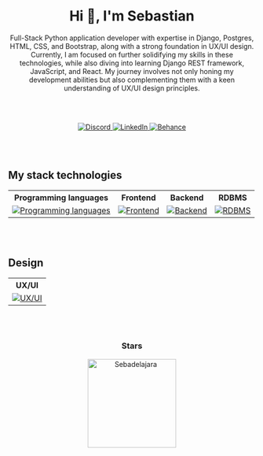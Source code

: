 <h1 align="center">Hi 👋, I'm Sebastian</h1>

<!-- DESCRIPTION -->
<div align="justify">
  <p align="center">
    Full-Stack Python application developer with expertise in Django, Postgres, HTML, CSS, and Bootstrap, along with a strong foundation in UX/UI design. Currently, I am focused on further solidifying my skills in these technologies, while also diving into learning Django REST framework, JavaScript, and React. My journey involves not only honing my development abilities but also complementing them with a keen understanding of UX/UI design principles.
  </p>
</div>
<br></br>
<!--seccion links-->
<p align="center">
  <a href="https://discord.com/sebastiandlj">
    <img src="https://img.shields.io/badge/Discord-7289DA?style=for-the-badge&logo=discord&logoColor=white" alt="Discord" />
  </a>
  <a href="https://www.linkedin.com/in/sebastiandelajarac">
    <img src="https://img.shields.io/badge/LinkedIn-0077B5?style=for-the-badge&logo=linkedin&logoColor=white" alt="LinkedIn" />
  </a>
  <a href="https://www.behance.net/sebastiandelajarac">
    <img src="https://img.shields.io/badge/Behance-1769FF?style=for-the-badge&logo=behance&logoColor=white" alt="Behance" />
  </a>
</p>


<br></br>

<!--seccion tecnologia-->
## My stack technologies

<div align="center">
  <table style="table-layout: fixed; width: 100%;">
    <tr>
      <th>Programming languages</th>
      <th>Frontend</th>
      <th>Backend</th>
      <th>RDBMS</th>
    </tr>
    <tr>
      <td align="center"><a href="https://skillicons.dev"><img src="https://skillicons.dev/icons?i=py" alt="Programming languages" /></a></td>
      <td align="center"><a href="https://skillicons.dev"><img src="https://skillicons.dev/icons?i=react,html,css,bootstrap" alt="Frontend" /></a></td>
      <td align="center"><a href="https://skillicons.dev"><img src="https://skillicons.dev/icons?i=django" alt="Backend" /></a></td>
      <td align="center"><a href="https://skillicons.dev"><img src="https://skillicons.dev/icons?i=postgres,sqlite" alt="RDBMS" /></a></td>
    </tr>
  </table>
</div>


<br></br>


<!--seccion diseño-->
## Design

<div align="center">
  <table>
    <tr>
      <th>UX/UI</th>
    </tr>
    <tr>
      <td align="center">
        <a href="https://skillicons.dev"><img src="https://skillicons.dev/icons?i=figma,ps,ai" alt="UX/UI" /></a>
      </td>
    </tr>
  </table>
</div>


<br></br>


<div align="center">
  <h3>Stars</h3>
  <p align="center">
    <img height="180em" src="https://github-readme-stats.vercel.app/api/top-langs/?username=Sebadelajara&layout=compact&theme=tokyonight" alt="Sebadelajara" />
  </p>
</div>
